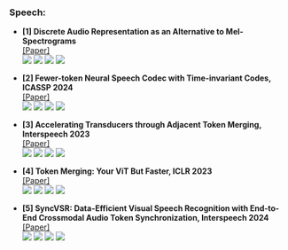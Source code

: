 ### Speech:

- **[1] Discrete Audio Representation as an Alternative to Mel-Spectrograms**  
  [[Paper]](https://arxiv.org/abs/2309.10922)   
  ![](https://img.shields.io/badge/Audio_Tokenization-blue) ![](https://img.shields.io/badge/Speaker_Recognition-green) ![](https://img.shields.io/badge/Compression_Based-purple) ![](https://img.shields.io/badge/Low_Bitrate-orange)

- **[2] Fewer-token Neural Speech Codec with Time-invariant Codes, ICASSP 2024**  
  [[Paper]](https://arxiv.org/abs/2310.00014)    
  ![](https://img.shields.io/badge/TiCodec-blue) ![](https://img.shields.io/badge/Neural_Speech_Codec-green) ![](https://img.shields.io/badge/Zero_Shot_TTS-orange) ![](https://img.shields.io/badge/Token_Reduction-purple)

- **[3] Accelerating Transducers through Adjacent Token Merging, Interspeech 2023**  
  [[Paper]](https://arxiv.org/abs/2306.16009)  
  ![](https://img.shields.io/badge/A_ToMe-blue) ![](https://img.shields.io/badge/Token_Merging-green) ![](https://img.shields.io/badge/GPU_Acceleration-orange) ![](https://img.shields.io/badge/Token_Reduction-purple)

- **[4] Token Merging: Your ViT But Faster, ICLR 2023**  
  [[Paper]](https://arxiv.org/abs/2210.09461)  
  ![](https://img.shields.io/badge/ToMe-blue) ![](https://img.shields.io/badge/Vision_Transformer-green) ![](https://img.shields.io/badge/Training_Free-orange) ![](https://img.shields.io/badge/Token_Merging-purple)

- **[5] SyncVSR: Data-Efficient Visual Speech Recognition with End-to-End Crossmodal Audio Token Synchronization, Interspeech 2024**  
  [[Paper]](https://arxiv.org/abs/2406.12233)  
  ![](https://img.shields.io/badge/SyncVSR-blue) ![](https://img.shields.io/badge/Visual_Speech_Recognition-green) ![](https://img.shields.io/badge/Crossmodal_Synchronization-orange) ![](https://img.shields.io/badge/Data_Efficient-purple)

